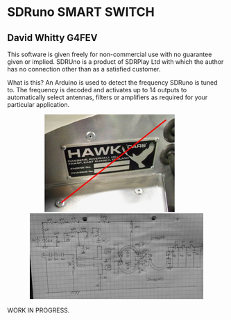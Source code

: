 # SDRuno SMART SWITCH

## David Whitty G4FEV

This software is given freely for non-commercial use with no guarantee given or implied.
SDRUno is a product of SDRPlay Ltd with which the author has no connection other than as a satisfied customer.

What is this? 
An Arduino is used to detect the frequency SDRuno is tuned to.
The frequency is decoded and activates up to 14 outputs to automatically select antennas, filters or amplifiers as required for your particular application.








<P ALIGN="CENTER"><img src="Images/100_3553.jpg" width=300> &nbsp; &nbsp; &nbsp; &nbsp; <img src="Images/jiagramsm.jpg" width=400>



WORK IN PROGRESS.



